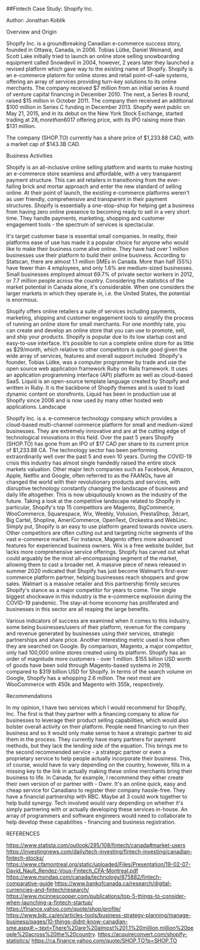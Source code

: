 ##Fintech Case Study: Shopify Inc.

Author: Jonathan Koblik

Overview and Origin

Shopify Inc. is a groundbreaking Canadian e-commerce success story, founded in Ottawa, Canada, in 2006. Tobias Lütke, Daniel Weinand, and Scott Lake initially tried to launch an online store selling snowboarding equipment called Snowdevil in 2004, however, 2 years later they launched a revised platform which gave way to the existing name of Shopify. Shopify is an e-commerce platorm for online stores and retail point-of-sale systems, offering an array of services providing turn-key solutions to its online merchants.
The company received $7 million from an initial series A round of venture capital financing in December 2010. The next, a Series B round, raised $15 million in October 2011. The company then received an additional $100 million in Series C funding in December 2013.
Shopify went public on May 21, 2015, and in its debut on the New York Stock Exchange, started trading at $28, more than 60% higher than its US$17 offering price, with its IPO raising more than $131 million.

The company (SHOP.TO) currently has a share price of $1,233.88 CAD, with a market cap of $143.3B CAD.

Business Activities

Shopify is an all-inclusive online selling platform and wants to make hosting an e-commerce store seamless and affordable, with a very transparent payment structure. This can aid retailers in transitioning from the ever-failing brick and mortar approach and enter the new standard of selling online. At their point of launch, the existing e-commerce platforms weren't as user friendly, comprehensive and transparent in their payment structures. Shopify is essentially a one-stop-shop for helping get a business from having zero online presence to becoming ready to sell in a very short time. They handle payments, marketing, shopping and customer engagement tools - the spectrum of services is spectacular. 

It's target customer base is essential small companies. In reality, their platforms ease of use has made it a popular choice for anyone who would like to make their business come alive online. They have had over 1 million businesses use their platform to build their online business. According to Statscan, there are almost 1.1 million SMEs in Canada. More than half (55%) have fewer than 4 employees, and only 1.6% are medium-sized businesses. Small businesses employed almost 69.7% of private sector workers in 2012, or 7.7 million people across the country. Considering the statistics of the market potential in Canada alone, it's considerable. When one considers the larger markets in which they operate in, i.e. the United States, the potential is enormous.

Shopify offers online retailers a suite of services including payments, marketing, shipping and customer engagement tools to simplify the process of running an online store for small merchants. For one monthly rate, you can create and develop an online store that you can use to promote, sell, and ship your products. Shopify is popular due to its low startup cost and easy-to-use interface. It’s possible to run a complete online store for as little as $29/month, which relative to other competitors is quite good given the wide array of services, features and overall support included. 
Shopify's founder, Tobias Lütke, was a computer programmer by trade and use the open source web application framework Ruby on Rails framework. It uses an application programming interface (API) platform as well as cloud-based SaaS.
Liquid is an open-source template language created by Shopify and written in Ruby. It is the backbone of Shopify themes and is used to load dynamic content on storefronts. Liquid has been in production use at Shopify since 2006 and is now used by many other hosted web applications.
Landscape

Shopify Inc. is a. e-commerce technology company which provides a cloud-based multi-channel commerce platform for small and medium-sized businesses. They are extremely innovative and are at the cutting edge of technological innovations in this field. 
Over the past 5 years Shopify (SHOP.TO) has gone from an IPO of $17 CAD per share to its current price of $1,233.88 CA. The technology sector has been performing extraordinarily well over the past 5 and even 10 years. During the COVID-19 crisis this industry has almost single handedly raised the entire stock markets valuation. Other major tech companies such as Facebook, Amazon, Apple, Netflix and Google, often referred to as the FAANGs, have all changed the world with their revolutionary products and services, with disruptive technology constantly changing the landscape of business and daily life altogether. This is now ubiquitously known as the industry of the future.
Taking a look at the competitive landscape related to Shopify in particular, Shopify's top 15 competitors are Magento, BigCommerce, WooCommerce, Squarespace, Wix, Weebly, Volusion, PrestaShop, 3dcart, Big Cartel, Shopline, AmeriCommerce, OpenText, Orckestra and WebLinc.
Simply put, Shopify is an easy to use platform geared towards novice users. Other competitors are often cutting out and targeting niche segments of the vast e-commerce market. For instance, Magento offers more advanced features for experienced business owners. Wix is a free website builder, but lacks more comprehensive service offerings. Shopify has carved out what could arguably be the most all-encompassing segment of the market, allowing them to cast a broader net.
A massive piece of news released in summer 2020 indicated that Shopify has just become Walmart’s first-ever commerce platform partner, helping businesses reach shoppers and grow sales. Walmart is a massive retailer and this partnership firmly secures Shopify's stance as a major competitor for years to come.
The single biggest shockwave in this industry is the e-commerce explosion during the COVID-19 pandemic. The stay-at-home economy has proliferated and businesses in this sector are all reaping the large benefits.

Various indicators of success are examined when it comes to this industry, some being businesses/users of their platform, revenue for the company and revenue generated by businesses using their services, strategic partnerships and share price. Another interesting metric used is how often they are searched on Google.
By comparison, Magento, a major competitor, only had 100,000 online stores created using its platform. Shopify has an order of magnitude more customers - over 1 million.  $155 billion USD worth of goods have been sold through Magento-based systems in 2019, compared to $319 billion USD for Shopify.
In terms of the search volume on Google, Shopify has a whopping 2.6 million. The next most are WooCommerce with 450k and Magento with 355k, respectively.

Recommendations

In my opinion, I have two services which I would recommend for Shopify, Inc. 
The first is that they partner with a financing company to allow for businesses to leverage their product selling capabilities, which would also bolster overall activity on their platform. People need financing to run their business and so it would only make sense to have a strategic partner to aid them in the process.
They currently have many partners for payment methods, but they lack the lending side of the equation.
This brings me to the second recommended service - a strategic partner or even a proprietary service to help people actually incorporate their business. This, of course, would have to vary depending on the country, however, fills in a missing key to the link in actually making these online merchants bring their business to life. In Canada, for example, I recommend they either create their own version of or partner with - Ownr. It's an online quick, easy and cheap service for Canadians to register their company hassle-free. They have a financial partnership with RBC. Maybe all 3 could work together to help build synergy.
Tech involved would vary depending on whether it's simply partnering with or actually developing these services in-house. An array of programmers and software engineers would need to collaborate to help develop these capabilities - financing and business registration.

REFERENCES

https://www.statista.com/outlook/295/108/fintech/canada#market-users
https://investingnews.com/daily/tech-investing/fintech-investing/canadian-fintech-stocks/
https://www.cfamontreal.org/static/uploaded/Files/Presentation/19-02-07-David_Nault_Rendez-Vous-Fintech_CFA-Montreal.pdf
https://www.mondaq.com/canada/technology/875882/fintech-comparative-guide
https://www.bankofcanada.ca/research/digital-currencies-and-fintech/research/
https://www.mcinnescooper.com/publications/top-5-things-to-consider-when-launching-a-fintech-startup/
https://finance.yahoo.com/quote/shop/profile/
https://www.bdc.ca/en/articles-tools/business-strategy-planning/manage-business/pages/10-things-didnt-know-canadian-sme.aspx#:~:text=There%20are%20almost%201.1%20million,million%20people%20across%20the%20country.
https://acquireconvert.com/shopify-statistics/
https://ca.finance.yahoo.com/quote/SHOP.TO?p=SHOP.TO

